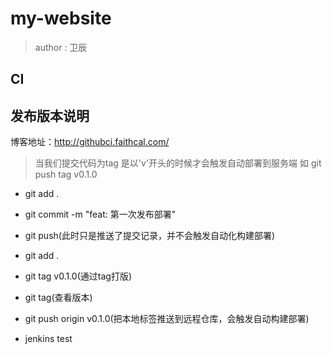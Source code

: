 # my-website

> author : 卫辰

## CI


## 发布版本说明

博客地址：http://githubci.faithcal.com/

> 当我们提交代码为tag 是以'v'开头的时候才会触发自动部署到服务端 如 git push tag v0.1.0
- git add .
- git commit -m "feat: 第一次发布部署"
- git push(此时只是推送了提交记录，并不会触发自动化构建部署)
- git add .
- git tag v0.1.0(通过tag打版)
- git tag(查看版本)
- git push origin v0.1.0(把本地标签推送到远程仓库，会触发自动构建部署)


- jenkins test